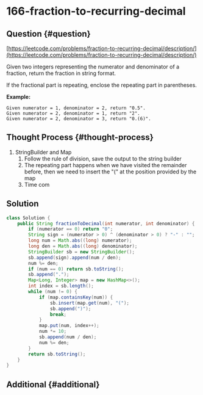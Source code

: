 # 166-fraction-to-recurring-decimal

## Question {#question}

[https://leetcode.com/problems/fraction-to-recurring-decimal/description/](https://leetcode.com/problems/fraction-to-recurring-decimal/description/)

Given two integers representing the numerator and denominator of a fraction, return the fraction in string format.

If the fractional part is repeating, enclose the repeating part in parentheses.

**Example:**

```text
Given numerator = 1, denominator = 2, return "0.5".
Given numerator = 2, denominator = 1, return "2".
Given numerator = 2, denominator = 3, return "0.(6)".
```

## Thought Process {#thought-process}

1. StringBuilder and Map
   1. Follow the rule of division, save the output to the string builder
   2. The repeating part happens when we have visited the remainder before, then we need to insert the "\(" at the position provided by the map
   3. Time com

## Solution

```java
class Solution {
    public String fractionToDecimal(int numerator, int denominator) {
        if (numerator == 0) return "0";
        String sign = (numerator > 0) ^ (denominator > 0) ? "-" : "";
        long num = Math.abs((long) numerator);
        long den = Math.abs((long) denominator);
        StringBuilder sb = new StringBuilder();
        sb.append(sign).append(num / den);
        num %= den;
        if (num == 0) return sb.toString();
        sb.append(".");
        Map<Long, Integer> map = new HashMap<>();
        int index = sb.length();
        while (num != 0) {
            if (map.containsKey(num)) {
                sb.insert(map.get(num), "(");
                sb.append(")");
                break;
            }
            map.put(num, index++);
            num *= 10;
            sb.append(num / den);
            num %= den;
        }
        return sb.toString();
    }
}
```

## Additional {#additional}

